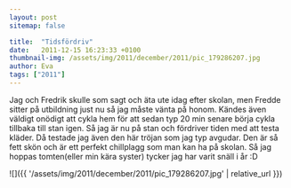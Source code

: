 ```yaml
---
layout: post
sitemap: false

title:  "Tidsfördriv"
date:   2011-12-15 16:23:33 +0100
thumbnail-img: /assets/img/2011/december/2011/pic_179286207.jpg
author: Eva
tags: ["2011"]
---
```


Jag och Fredrik skulle som sagt och äta ute idag efter skolan, men Fredde sitter på utbildning just nu så jag måste vänta på honom. Kändes även väldigt onödigt att cykla hem för att sedan typ 20 min senare börja cykla tillbaka till stan igen. Så jag är nu på stan och fördriver tiden med att testa kläder. Då testade jag även den här tröjan som jag typ avgudar. Den är så fett skön och är ett perfekt chillplagg som man kan ha på skolan. Så jag hoppas tomten(eller min kära syster) tycker jag har varit snäll i år :D

![]({{ '/assets/img/2011/december/2011/pic_179286207.jpg'  | relative_url }})

